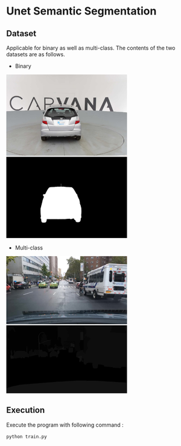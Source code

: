# Unet Semantic Segmentation

## Dataset

Applicable for binary as well as multi-class. The contents of the two datasets are as follows.

* Binary 

<div class="clearfix">
    <img src="figures\1aba91a601c6_09.jpg" class="rounded float-start" alt="..." style="width: 320px; height: 215px; object-fit: cover;">
    <img src="figures\1aba91a601c6_09_mask.gif" class="rounded float-end" alt="..." style="width: 320px; height: 215px; object-fit: cover;">
  </div>

* Multi-class

<div class="clearfix">
    <img src="figures\00a395fe-d60c0b47.jpg" class="rounded float-start" alt="..." style="width: 320px; height: 180px; object-fit: cover;">
    <img src="figures\00a395fe-d60c0b47.png" class="rounded float-end" alt="..." style="width: 320px; height: 180px; object-fit: cover;">
  </div>

## Execution

Execute the program with following command :

```bash
python train.py
```
